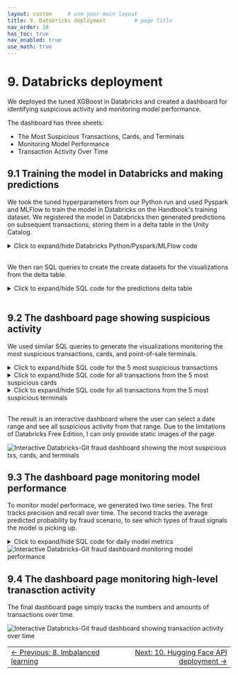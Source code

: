 ```yaml
---
layout: custom     # use your main layout
title: 9. Databricks deployment         # page title
nav_order: 10
has_toc: true
nav_enabled: true
use_math: true
---
```


# 9. Databricks deployment

We deployed the tuned XGBoost in Databricks and created a dashboard for identifying suspicious activity and monitoring model performance.  

The dashboard has three sheets:
- The Most Suspicious Transactions, Cards, and Terminals
- Monitoring Model Performance
- Transaction Activity Over Time

## 9.1 Training the model in Databricks and making predictions 

We took the tuned hyperparameters from our Python run and used Pyspark and MLFlow to train the model in Databricks on the Handbook's training dataset. We registered the model in Databricks then generated predictions on subsequent transactions, storing them in a delta table in the Unity Catalog.


<details>
<summary>Click to expand/hide Databricks Python/Pyspark/MLFlow code</summary>

<pre> ```python
%pip install xgboost==1.7.5
%pip install threadpoolctl==3.1.0
dbutils.library.restartPython()

""" 1. Read the transactions from the Parquet file uploaded to Databricks """

transactions_df = spark.read.parquet("/Volumes/workspace/default/fraud_volume/fraud_data_full_fixed.parquet")
from pyspark.sql.functions import col

# List all columns that are integer and can have missing values
int_cols = [
    'TRANSACTION_ID', 'CUSTOMER_ID', 'TERMINAL_ID', 'TX_TIME_SECONDS',
    'TX_TIME_DAYS', 'TX_FRAUD', 'TX_FRAUD_SCENARIO',
    'TX_DURING_WEEKEND', 'TX_DURING_NIGHT'
    # Add others as needed from your schema
]

# Cast integer columns to float (double in Spark)
for c in int_cols:
    transactions_df = transactions_df.withColumn(c, col(c).cast('double'))

from pyspark.sql.functions import col, lit
import datetime

# Convert string dates to Python datetime
start_date = datetime.datetime.strptime("2018-07-04", "%Y-%m-%d")
end_date = datetime.datetime.strptime("2018-08-15", "%Y-%m-%d")

# Adjust end_date to include the entire day (inclusive)
adjusted_end_date = end_date + datetime.timedelta(days=1) - datetime.timedelta(microseconds=1)

# Filter transactions_df for date range
transactions_df = transactions_df.filter(
    (col('TX_DATETIME') >= lit(start_date))
    # & (col('TX_DATETIME') <= lit(adjusted_end_date))
)

# Features and target
output_feature = "TX_FRAUD"
input_features = ['TX_AMOUNT','TX_DURING_WEEKEND', 'TX_DURING_NIGHT', 'CUSTOMER_ID_NB_TX_1DAY_WINDOW',
           'CUSTOMER_ID_AVG_AMOUNT_1DAY_WINDOW', 'CUSTOMER_ID_NB_TX_7DAY_WINDOW',
           'CUSTOMER_ID_AVG_AMOUNT_7DAY_WINDOW', 'CUSTOMER_ID_NB_TX_30DAY_WINDOW',
           'CUSTOMER_ID_AVG_AMOUNT_30DAY_WINDOW', 'TERMINAL_ID_NB_TX_1DAY_WINDOW',
           'TERMINAL_ID_RISK_1DAY_WINDOW', 'TERMINAL_ID_NB_TX_7DAY_WINDOW',
           'TERMINAL_ID_RISK_7DAY_WINDOW', 'TERMINAL_ID_NB_TX_30DAY_WINDOW',
           'TERMINAL_ID_RISK_30DAY_WINDOW']

# Rename columns - create a map of old to new column names
rename_map = {}
for window in [1,7,30]:
    rename_map[f'CUSTOMER_ID_NB_TX_{window}DAY_WINDOW'] = f'Cust_Nb_Tx_{window}Day'
    rename_map[f'CUSTOMER_ID_AVG_AMOUNT_{window}DAY_WINDOW'] = f'Cust_Avg_Amt_{window}Day'
    rename_map[f'TERMINAL_ID_NB_TX_{window}DAY_WINDOW'] = f'Term_Nb_Tx_{window}Day'
    rename_map[f'TERMINAL_ID_RISK_{window}DAY_WINDOW'] = f'Term_Risk_{window}Day'

# Apply renaming to DataFrame
for old_col, new_col in rename_map.items():
    transactions_df = transactions_df.withColumnRenamed(old_col, new_col)

# Update input_features list to new names where applicable
input_features = [rename_map.get(feat, feat) for feat in input_features]

# Define training and testing periods
start_date_training = datetime.datetime.strptime("2018-07-25", "%Y-%m-%d")
delta_train = delta_delay = delta_test = 7
end_date_training = start_date_training + datetime.timedelta(days=delta_train-1)
start_date_test = start_date_training + datetime.timedelta(days=delta_train + delta_delay)
end_date_test = start_date_training + datetime.timedelta(days=delta_train + delta_delay + delta_test - 1)

def get_train_test_set(transactions_df,
                       start_date_training,
                       delta_train=7,
                       delta_delay=7,
                       delta_test=7):
    from pyspark.sql import Window
    from pyspark.sql.functions import min as spark_min

    # Filter for training data
    train_df = transactions_df.filter(
        (col("TX_DATETIME") >= lit(start_date_training)) &
        (col("TX_DATETIME") < lit(start_date_training + datetime.timedelta(days=delta_train)))
    )

    # Collect known defrauded customers from training set as a Python set
    known_defrauded_customers = set(row['CUSTOMER_ID'] for row in train_df.filter(col('TX_FRAUD') == 1).select('CUSTOMER_ID').distinct().collect())

    # Get minimum TX_TIME_DAYS in training set
    start_tx_time_days_training = train_df.select(spark_min("TX_TIME_DAYS")).collect()[0][0]

    test_df_list = []

    # For each test day
    for day in range(delta_test):
        day_val = start_tx_time_days_training + delta_train + delta_delay + day
        test_df_day = transactions_df.filter(col('TX_TIME_DAYS') == day_val)

        # Defrauded customers known at test day-delay period
        delay_period_val = start_tx_time_days_training + delta_train + day - 1
        test_df_day_delay_period = transactions_df.filter(col('TX_TIME_DAYS') == delay_period_val)

        new_defrauded_customers = set(row['CUSTOMER_ID'] for row in test_df_day_delay_period.filter(col('TX_FRAUD') ==1).select('CUSTOMER_ID').distinct().collect())

        # Update known defrauded
        known_defrauded_customers = known_defrauded_customers.union(new_defrauded_customers)

        # Exclude known defrauded customers from test day
        test_df_day = test_df_day.filter(~col('CUSTOMER_ID').isin(known_defrauded_customers))

        test_df_list.append(test_df_day)

    # Union all test days to a single DataFrame
    from functools import reduce
    test_df = reduce(lambda df1, df2: df1.union(df2), test_df_list)

    # Order by TRANSACTION_ID
    train_df = train_df.orderBy('TRANSACTION_ID')
    test_df = test_df.orderBy('TRANSACTION_ID')

    return train_df, test_df

train_df, test_df = get_train_test_set(transactions_df, start_date_training,
                                      delta_train=7, delta_delay=7, delta_test=7)


""" 3. Train and register the model """

import mlflow
import mlflow.sklearn
from sklearn.pipeline import Pipeline
from xgboost import XGBClassifier
from mlflow.tracking import MlflowClient
from mlflow.models.signature import infer_signature

# Enable MLflow autologging for XGBoost
mlflow.xgboost.autolog()

# Prepare your data (convert Spark DataFrame to Pandas)
train_pd = train_df.select(input_features + [output_feature]).toPandas()
X_train = train_pd[input_features]
y_train = train_pd[output_feature]

# Define pipeline with your XGBClassifier hyperparameters
pipeline = Pipeline(steps=[
    ('clf', XGBClassifier(
        learning_rate=0.1730096673483238,
        max_depth=4,
        n_estimators=69,
        random_state=0,
        eval_metric='logloss'
    ))
])

with mlflow.start_run(run_name="pipeline_train_free_edition"):
    pipeline.fit(X_train, y_train)
    
    # Prepare an example input (take a few rows from training data)
    input_example = X_train.head(3)
    
    # Infer model signature automatically
    signature = infer_signature(X_train, pipeline.predict(X_train))

    # Log model with input example and signature, register in Unity Catalog
    mlflow.sklearn.log_model(
        sk_model=pipeline,
        artifact_path="pipeline_model",
        input_example=input_example,
        signature=signature,
        registered_model_name="default.fraud_detection_pipeline_model"
    )

""" 4. Predict P(fraud) for subsequent transactions """

# Fit predictions to a delta table from 8/8/18 thru 9/30/18.
from pyspark.sql.functions import date_format, col

fraud_volume_path = "/Volumes/workspace/default/fraud_volume/"

transactions_df = transactions_df.withColumn(
    "formatted_datetime",
    date_format(col("TX_DATETIME"), "MM/dd/yy HH:mm")
)

transactions_df = transactions_df.withColumn(
    "formatted_date",
    date_format(col("TX_DATETIME"), "MM/dd/yy")
)

transactions_pd = transactions_df.toPandas()
transactions_pd["prediction"] = pipeline.predict(transactions_pd[input_features])
transactions_pd["prediction_probability"] = pipeline.predict_proba(transactions_pd[input_features])[:, 1]

columns_to_save = [
    "TRANSACTION_ID", "CUSTOMER_ID", "TERMINAL_ID",
    "TX_DATETIME", "TX_FRAUD", "TX_FRAUD_SCENARIO", 'TX_AMOUNT', 
    "prediction", "prediction_probability", "formatted_datetime", "formatted_date"
]
transactions_pd_subset = transactions_pd[columns_to_save]
preds_spark_df = spark.createDataFrame(transactions_pd_subset)

#Register as a delta table
preds_spark_df.write.format("delta").option("mergeSchema", "true").mode("overwrite").save(fraud_volume_path+"db_predictions_delta_table")

preds_spark_df.write.format("delta").option("mergeSchema", "true").mode("overwrite").saveAsTable("db_predictions_delta_table")

``` </pre>
</details>

<br>

We then ran SQL queries to create the create datasets for the visualizations from the delta table.
<br>

<details>
<summary>Click to expand/hide SQL code for the predictions delta table </summary>

<pre> ```sql

SELECT *,
  CASE TX_FRAUD_SCENARIO
    WHEN 0 THEN 'not fraud'
    WHEN 1 THEN 'fraud w amount over $220'
    WHEN 2 THEN 'fraud from avcompromised terminal'
    WHEN 3 THEN 'fraud from a compromised card'
    ELSE 'unknown'
  END AS fraud_scenario

FROM delta.`/Volumes/workspace/default/fraud_volume/db_predictions_delta_table`

``` </pre>
</details>

<br>

## 9.2 The dashboard page showing suspicious activity

We used similar SQL queries to generate the visualizations monitoring the most suspicious transactions, cards, and point-of-sale terminals. 

<details>
<summary>Click to expand/hide SQL code for the 5 most suspicious transactions </summary>

<pre> ```sql
SELECT
  transaction_id, CUSTOMER_ID, TERMINAL_ID,
  formatted_datetime,
  prediction_probability
FROM default.db_predictions_delta_table
ORDER BY prediction_probability DESC
LIMIT 5;


``` </pre>
</details>


<details>
<summary>Click to expand/hide SQL code for all transactions from the 5 most suspicious cards </summary>

<pre> ```sql

-- All txs from the top 5 cards by average fraud probability
WITH top5_cards AS (
  SELECT
    CUSTOMER_ID AS card_id,
    AVG(prediction_probability) AS fraud_prob
  FROM default.db_predictions_delta_table
  GROUP BY CUSTOMER_ID
  ORDER BY AVG(prediction_probability) DESC
  LIMIT 5
)
SELECT
  *
FROM default.db_predictions_delta_table
WHERE CUSTOMER_ID IN (SELECT card_id FROM top5_cards);


``` </pre>
</details>

<details>
<summary>Click to expand/hide SQL code for all transactions from the 5 most suspicious terminals </summary>

<pre> ```sql
-- All txs from the top 5 terminals by average fraud probability
WITH top5_terminals AS (
  SELECT
    TERMINAL_ID,
    AVG(prediction_probability) AS fraud_prob
  FROM default.db_predictions_delta_table
  GROUP BY TERMINAL_ID
  ORDER BY AVG(prediction_probability) DESC
  LIMIT 5
)
SELECT
  *
FROM default.db_predictions_delta_table
WHERE TERMINAL_ID IN (SELECT TERMINAL_ID FROM top5_terminals);
``` </pre>
</details>

<br>

The result is an interactive dashboard where the user can select a date range and see all suspicious activity from that range. Due to the limitations of Databricks Free Edition, I can only provide static images of the page.

<img src="./images/Interactive Databricks-Git fraud dashboard showing the most suspicious txs, cards, and terminals.png" alt="Interactive Databricks-Git fraud dashboard showing the most suspicious txs, cards, and terminals" />


## 9.3 The dashboard page monitoring model performance

To monitor model performace, we generated two time series.  The first tracks precision and recall over time. The second tracks the average predicted probability by fraud scenario, to see which types of fraud signals the model is picking up.


<details>
<summary>Click to expand/hide SQL code for daily model metrics </summary>

<pre> ```sql
SELECT
  date_trunc('day', TX_DATETIME) AS date,
  COUNT(*) AS total_transactions,
  SUM(TX_FRAUD) AS total_frauds,
  AVG(prediction_probability) AS avg_prediction_score,
  SUM(CASE WHEN prediction = 1 THEN 1 ELSE 0 END) AS predicted_frauds,
  SUM(CASE WHEN prediction = 1 AND TX_FRAUD = 1 THEN 1 ELSE 0 END) AS true_positives,
  SUM(CASE WHEN prediction = 1 AND TX_FRAUD = 0 THEN 1 ELSE 0 END) AS false_positives,
  SUM(CASE WHEN prediction = 0 AND TX_FRAUD = 1 THEN 1 ELSE 0 END) AS false_negatives,
  -- Compute precision and recall safely
  CASE WHEN SUM(CASE WHEN prediction = 1 THEN 1 ELSE 0 END) > 0
    THEN SUM(CASE WHEN prediction = 1 AND TX_FRAUD = 1 THEN 1 ELSE 0 END)*1.0 / SUM(CASE WHEN prediction = 1 THEN 1 ELSE 0 END)
    ELSE NULL END AS precision,
  CASE WHEN SUM(TX_FRAUD) > 0
    THEN SUM(CASE WHEN prediction = 1 AND TX_FRAUD = 1 THEN 1 ELSE 0 END)*1.0 / SUM(TX_FRAUD)
    ELSE NULL END AS recall
FROM
  delta.`/Volumes/workspace/default/fraud_volume/db_predictions_delta_table`
GROUP BY date
ORDER BY date;
``` </pre>
</details>


<img src="./images/Interactive Databricks-Git fraud dashboard monitoring model performance.png" alt="Interactive Databricks-Git fraud dashboard monitoring model performance" />

## 9.4 The dashboard page monitoring high-level tranasction activity

The final dashboard page simply tracks the numbers and amounts of transactions over time.


<img src="./images/Interactive Databricks-Git fraud dashboard showing transaction activity over time.png" alt="Interactive Databricks-Git fraud dashboard showing transaction activity over time" />

<br>

<table width="100%">
  <tr>
    <td align="left">
      <a href="/8-imbalanced-learning.html">← Previous: 8. Imbalanced learning</a>
    </td>
    <td align="right">
      <a href="/10-Hugging Face API deployment.html">
      Next: 10. Hugging Face API deployment →</a>
    </td>
  </tr>
</table>

